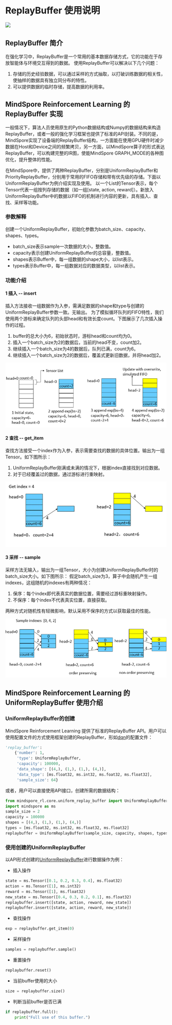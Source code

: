 # ReplayBuffer 使用说明

<a href="https://gitee.com/mindspore/docs/blob/r2.0.0-alpha/docs/reinforcement/docs/source_zh_cn/replaybuffer.md" target="_blank"><img src="https://mindspore-website.obs.cn-north-4.myhuaweicloud.com/website-images/r2.0.0-alpha/resource/_static/logo_source.png"></a>

## ReplayBuffer 简介

在强化学习中，ReplayBuffer是一个常用的基本数据存储方式，它的功能在于存放智能体与环境交互得到的数据。
使用ReplayBuffer可以解决以下几个问题：

1. 存储的历史经验数据，可以通过采样的方式抽取，以打破训练数据的相关性，使抽样的数据具有独立同分布的特性。
2. 可以提供数据的临时存储，提高数据的利用率。

## MindSpore Reinforcement Learning 的 ReplayBuffer 实现

一般情况下，算法人员使用原生的Python数据结构或Numpy的数据结构来构造ReplayBuffer，或者一般的强化学习框架也提供了标准的API封装。不同的是，MindSpore实现了设备端的ReplayBuffer结构，一方面能在使用GPU硬件时减少数据在Host和Device之间的频繁拷贝，另一方面，以MindSpore算子的形式表达ReplayBuffer，可以构建完整的IR图，使能MindSpore GRAPH_MODE的各种图优化，提升整体的性能。

在MindSpore中，提供了两种ReplayBuffer，分别是UniformReplayBuffer和PriorityReplayBuffer，分别用于常用的FIFO存储和带有优先级的存储。下面以UniformReplayBuffer为例介绍实现及使用。
以一个List的Tensor表示，每个Tensor代表一组按列存储的数据（如一组[state, action, reward]）。新放入UniformReplayBuffer中的数据以FIFO的机制进行内容的更新，具有插入、查找、采样等功能。

### 参数解释

创建一个UniformReplayBuffer，初始化参数为batch_size、capacity、shapes、types。

* batch_size表示sample一次数据的大小，整数值。
* capacity表示创建UniformReplayBuffer的总容量，整数值。
* shapes表示Buffer中，每一组数据的shape大小，以list表示。
* types表示Buffer中，每一组数据对应的数据类型，以list表示。

### 功能介绍

#### 1 插入 -- insert

插入方法接收一组数据作为入参，需满足数据的shape和type与创建的UniformReplayBuffer参数一致。无输出。
为了模拟循环队列的FIFO特性，我们使用两个游标来确定队列的头部head和有效长度count。下图展示了几次插入操作的过程。

1. buffer的总大小为6，初始状态时，游标head和count均为0。
2. 插入一个batch_size为2的数据后，当前的head不变，count加2。
3. 继续插入一个batch_size为4的数据后，队列已满，count为6。
4. 继续插入一个batch_size为2的数据后，覆盖式更新旧数据，并将head加2。

![insert 示意图](images/insert.png)

#### 2 查找 -- get_item

查找方法接受一个index作为入参，表示需要查找的数据的具体位置。输出为一组Tensor。如下图所示：

1. UniformReplayBuffer刚满或未满的情况下，根据index直接找到对应数据。
2. 对于已经覆盖过的数据，通过游标进行重映射。

![get_item 示意图](images/get.png)

#### 3 采样 -- sample

采样方法无输入，输出为一组Tensor，大小为创建UniformReplayBuffer时的batch_size大小。如下图所示：
假定batch_size为3，算子中会随机产生一组indexes，这组随机的indexes有两种情况：

1. 保序：每个index即代表真实的数据位置，需要经过游标重映射操作。
2. 不保序：每个index不代表真实位置，直接获取。

两种方式对随机性有轻微影响，默认采用不保序的方式以获取最佳的性能。

![sample 示意图](images/sample.png)

## MindSpore Reinforcement Learning 的 UniformReplayBuffer 使用介绍

### UniformReplayBuffer的创建

MindSpore Reinforcement Learning 提供了标准的ReplayBuffer API。用户可以使用配置文件的方式使用框架创建的ReplayBuffer，形如[dqn](https://gitee.com/mindspore/reinforcement/blob/r0.6.0-alpha/mindspore_rl/algorithm/dqn/config.py)的配置文件：

```python
'replay_buffer':
    {'number': 1,
     'type': UniformReplayBuffer,
     'capacity': 100000,
     'data_shape': [(4,), (1,), (1,), (4,)],
     'data_type': [ms.float32, ms.int32, ms.foat32, ms.float32],
     'sample_size': 64}
```

或者，用户可以直接使用API接口，创建所需的数据结构：

```python
from mindspore_rl.core.uniform_replay_buffer import UniformReplayBuffer
import mindspore as ms
sample_size = 2
capacity = 100000
shapes = [(4,), (1,), (1,), (4,)]
types = [ms.float32, ms.int32, ms.float32, ms.float32]
replaybuffer = UniformReplayBuffer(sample_size, capacity, shapes, types)
```

### 使用创建的UniformReplayBuffer

以API形式创建的[UniformReplayBuffer](https://gitee.com/mindspore/reinforcement/blob/r0.6.0-alpha/mindspore_rl/core/uniform_replay_buffer.py)进行数据操作为例：

* 插入操作

```python
state = ms.Tensor([0.1, 0.2, 0.3, 0.4], ms.float32)
action = ms.Tensor([1], ms.int32)
reward = ms.Tensor([1], ms.float32)
new_state = ms.Tensor([0.4, 0.3, 0.2, 0.1], ms.float32)
replaybuffer.insert([state, action, reward, new_state])
replaybuffer.insert([state, action, reward, new_state])
```

* 查找操作

```python
exp = replaybuffer.get_item(0)
```

* 采样操作

```python
samples = replaybuffer.sample()
```

* 重置操作

```python
replaybuffer.reset()
```

* 当前buffer使用的大小

```python
size = replaybuffer.size()
```

* 判断当前buffer是否已满

```python
if replaybuffer.full():
    print("Full use of this buffer.")
```
